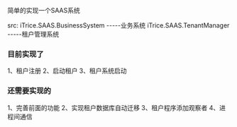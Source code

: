 简单的实现一个SAAS系统

src:
  iTrice.SAAS.BusinessSystem  -----业务系统
  iTrice.SAAS.TenantManager   -----租户管理系统
### 目前实现了
  1、租户注册
  2、启动租户
  3、租户系统启动
  
 
### 还需要实现的
  1、完善前面的功能
  2、实现租户数据库自动迁移
  3、租户程序添加观察者
  4、进程间通信
